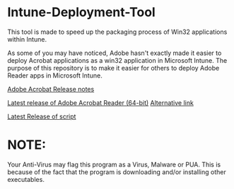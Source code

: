 # Intune-Deployment-Tool
This tool is made to speed up the packaging process of Win32 applications within Intune.

As some of you may have noticed, Adobe hasn't exactly made it easier to deploy Acrobat applications as a win32 application in Microsoft Intune.  The purpose of this repository is to make it easier for others to deploy Adobe Reader apps in Microsoft Intune.

[Adobe Acrobat Release notes](https://helpx.adobe.com/acrobat/release-note/release-notes-acrobat-reader.html)

[Latest release of Adobe Acrobat Reader (64-bit)](https://ardownload3.adobe.com/pub/adobe/acrobat/win/AcrobatDC/2300120064/AcroRdrDCx642300120064_nl_NL.exe)
      [Alternative link](https://ardownload2.adobe.com/pub/adobe/acrobat/win/AcrobatDC/2300120064/AcroRdrDCx642300120064_nl_NL.exe)

[Latest Release of script](https://github.com/Stensel8/Intune-Deployment-Tool/releases)


# NOTE:
Your Anti-Virus may flag this program as a Virus, Malware or PUA. This is because of the fact that the program is downloading and/or installing other executables. 
